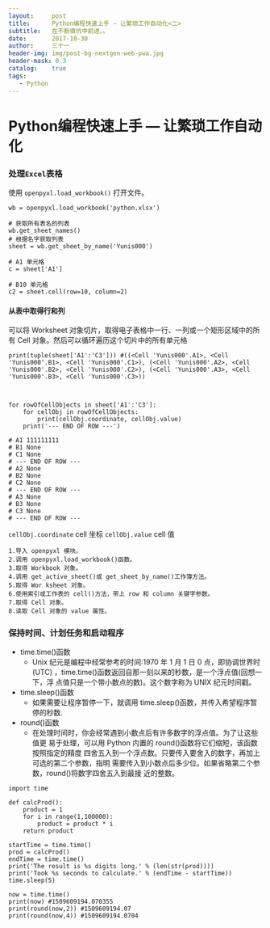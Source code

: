 ```yaml
---
layout:     post
title:      Python编程快速上手 — 让繁琐工作自动化<二>
subtitle:   在不断填坑中前进。。
date:       2017-10-30
author:     三十一
header-img: img/post-bg-nextgen-web-pwa.jpg
header-mask: 0.3
catalog:    true
tags:
   - Python
---
```


# Python编程快速上手 — 让繁琐工作自动化

### 处理`Excel`表格

使用 `openpyxl.load_workbook()` 打开文件。


```
wb = openpyxl.load_workbook('python.xlsx')

# 获取所有表名的列表
wb.get_sheet_names()
# 根据名字获取列表
sheet = wb.get_sheet_by_name('Yunis000')

# A1 单元格
c = sheet['A1']

# B10 单元格
c2 = sheet.cell(row=10, column=2)
```

#### 从表中取得行和列

可以将 Worksheet 对象切片，取得电子表格中一行、一列或一个矩形区域中的所有 Cell 对象。然后可以循环遍历这个切片中的所有单元格



```
print(tuple(sheet['A1':'C3'])) #((<Cell 'Yunis000'.A1>, <Cell 'Yunis000'.B1>, <Cell 'Yunis000'.C1>), (<Cell 'Yunis000'.A2>, <Cell 'Yunis000'.B2>, <Cell 'Yunis000'.C2>), (<Cell 'Yunis000'.A3>, <Cell 'Yunis000'.B3>, <Cell 'Yunis000'.C3>))



for rowOfCellObjects in sheet['A1':'C3']:
    for cellObj in rowOfCellObjects:
        print(cellObj.coordinate, cellObj.value)
    print('--- END OF ROW ---')

# A1 111111111
# B1 None
# C1 None
# --- END OF ROW ---
# A2 None
# B2 None
# C2 None
# --- END OF ROW ---
# A3 None
# B3 None
# C3 None
# --- END OF ROW ---
```

`cellObj.coordinate` cell 坐标
`cellObj.value` cell 值


```
1.导入 openpyxl 模块。2.调用 openpyxl.load_workbook()函数。3.取得 Workbook 对象。4.调用 get_active_sheet()或 get_sheet_by_name()工作簿方法。 
5.取得 Wor ksheet 对象。6.使用索引或工作表的 cell()方法，带上 row 和 column 关键字参数。 
7.取得 Cell 对象。8.读取 Cell 对象的 value 属性。
```

### 保持时间、计划任务和启动程序

* time.time()函数
    - Unix 纪元是编程中经常参考的时间:1970 年 1 月 1 日 0 点，即协调世界时(UTC) ，time.time()函数返回自那一刻以来的秒数，是一个浮点值(回想一下，浮 点值只是一个带小数点的数)。这个数字称为 UNIX 纪元时间戳。
* time.sleep()函数
    - 如果需要让程序暂停一下，就调用 time.sleep()函数，并传入希望程序暂停的秒数.
* round()函数
    - 在处理时间时，你会经常遇到小数点后有许多数字的浮点值。为了让这些值更 易于处理，可以用 Python 内置的 round()函数将它们缩短，该函数按照指定的精度 四舍五入到一个浮点数。只要传入要舍入的数字，再加上可选的第二个参数，指明 需要传入到小数点后多少位。如果省略第二个参数，round()将数字四舍五入到最接 近的整数。
    


```
import time

def calcProd():
    product = 1
    for i in range(1,100000):
        product = product * i
    return product

startTime = time.time()
prod = calcProd()
endTime = time.time()
print('The result is %s digits long.' % (len(str(prod))))
print('Took %s seconds to calculate.' % (endTime - startTime))
time.sleep(5)

now = time.time()
print(now) #1509609194.070355
print(round(now,2)) #1509609194.07
print(round(now,4)) #1509609194.0704

```


